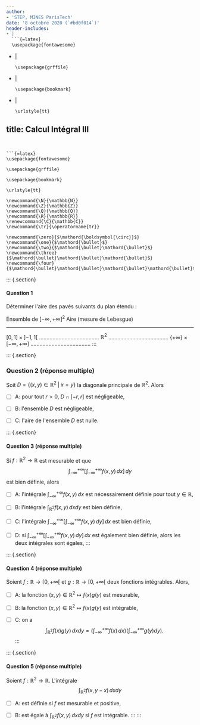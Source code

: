 ```yaml
---
author:
- 'STEP, MINES ParisTech'
date: '8 octobre 2020 (`#bd0f014`)'
header-includes:
- |
  ```{=latex}
  \usepackage{fontawesome}
  ```
- |
  ```{=latex}
  \usepackage{grffile}
  ```
- |
  ```{=latex}
  \usepackage{bookmark}
  ```
- |
  ```{=latex}
  \urlstyle{tt}
  ```
title: Calcul Intégral III
---
```


```{=latex}
\usepackage{fontawesome}
```

```{=latex}
\usepackage{grffile}
```

```{=latex}
\usepackage{bookmark}
```

```{=latex}
\urlstyle{tt}
```

```{=tex}
\newcommand{\N}{\mathbb{N}}
\newcommand{\Z}{\mathbb{Z}}
\newcommand{\Q}{\mathbb{Q}}
\newcommand{\R}{\mathbb{R}}
\renewcommand{\C}{\mathbb{C}}
\newcommand{\tr}{\operatorname{tr}}
```
```{=tex}
\newcommand{\zero}{$\mathord{\boldsymbol{\circ}}$}
\newcommand{\one}{$\mathord{\bullet}$}
\newcommand{\two}{$\mathord{\bullet}\mathord{\bullet}$}
\newcommand{\three}{$\mathord{\bullet}\mathord{\bullet}\mathord{\bullet}$}
\newcommand{\four}{$\mathord{\bullet}\mathord{\bullet}\mathord{\bullet}\mathord{\bullet}$}
```
::: {.section}
#### Question 1

Déterminer l'aire des pavés suivants du plan étendu :

  Ensemble de $[-\infty,+\infty]^2$                    Aire (mesure de Lebesgue)
  ---------------------------------------------------- ------------------------------------------
  $[0, 1] \times \left]-1, 1\right[$                   ........................................
  $\mathbb{R}^2$                                       ........................................
  $\{+\infty\} \times \left[-\infty, +\infty\right]$   ........................................
:::

::: {.section}
### Question 2 (réponse multiple)

Soit $D = \{(x,y) \in \mathbb{R}^2 \; | \; x = y\}$ la diagonale
principale de $\mathbb{R}^2$. Alors

-   [ ] A: pour tout $r>0$, $D \cap [-r, r]$ est négligeable,

-   [ ] B: l'ensemble $D$ est négligeable,

-   [ ] C: l'aire de l'ensemble $D$ est nulle.

::: {.section}
#### Question 3 (réponse multiple)

Si $f: \mathbb{R}^2 \to \mathbb{R}$ est mesurable et que $$
\int_{-\infty}^{+\infty} \left[\int_{-\infty}^{+\infty} f(x,y) \, dx\right] \, dy
$$ est bien définie, alors

-   [ ] A: l'intégrale $\int_{-\infty}^{+\infty} f(x,y) \, dx$ est
    nécessairement définie pour tout $y \in \mathbb{R}$,

-   [ ] B: l'intégrale $\int_{\mathbb{R}^2} f(x, y) \, dxdy$ est bien
    définie,

-   [ ] C: l'intégrale
    $\int_{-\infty}^{+\infty} \left[\int_{-\infty}^{+\infty} f(x,y) \, dy\right] \, dx$
    est bien définie,

-   [ ] D: si
    $\int_{-\infty}^{+\infty} \left[\int_{-\infty}^{+\infty} f(x,y) \, dy\right] \, dx$
    est également bien définie, alors les deux intégrales sont égales,
:::

::: {.section}
#### Question 4 (réponse multiple)

Soient $f: \mathbb{R}\to \left[0, +\infty \right[$ et
$g: \mathbb{R}\to \left[0, +\infty \right[$ deux fonctions intégrables.
Alors,

-   [ ] A: la fonction $(x, y) \in \mathbb{R}^2 \mapsto f(x) g(y)$ est
    mesurable,

-   [ ] B: la fonction $(x, y) \in \mathbb{R}^2 \mapsto f(x) g(y)$ est
    intégrable,

-   [ ] C: on a
    $$\int_{\mathbb{R}^2} f(x) g(y) \, dxdy = \left(\int_{-\infty}^{+\infty} f(x) \, dx\right)\left(\int_{-\infty}^{+\infty} g(y) dy\right).$$
:::

::: {.section}
#### Question 5 (réponse multiple)

Soient $f: \mathbb{R}^2 \to \mathbb{R}$. L'intégrale $$
  \int_{\mathbb{R}^2} f(x, y-x) \, dxdy
  $$

-   [ ] A: est définie si $f$ est mesurable et positive,

-   [ ] B: est égale à $\int_{\mathbb{R}^2} f(x, y) \, dxdy$ si $f$ est
    intégrable.
:::
:::
